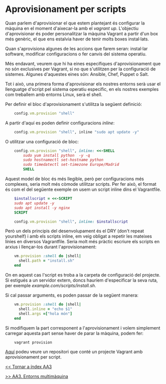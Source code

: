 # Aprovisionament per scripts

Quan parlem d'aprovisionar el que estem plantejant és configurar la màquina en el moment d'aixecar-la amb el *vagrant up*. L'objectiu d'aprovisionar és poder personalitzar la màquina Vagrant a partir d'un box més genèric, el que ens estalvia haver de tenir molts boxes instal·lats.

Quan s'aprovisiona algunes de les accions que farem seran: instal·lar software, modificar configuracions o fer canvis del sistema operatiu.

Més endavant, veurem que hi ha eines específiques d'aprovisionament que no són exclusives per Vagrant, si no que s'utilitzen per la configuració de sistemes. Algunes d'aquestes eines són: Ansible, Chef, Puppet o Salt.

Tot i això, una primera forma d'aprovisionar els nostres entorns serà usar el llenguatge d'script pel sistema operatiu específic, en els nostres exemples com treballem amb entorns Linux, serà el shell.

Per definir el bloc d'aprovisionament s'utilitza la següent definició:

```ruby
    config.vm.provision "shell"
```

A partir d'aquí es poden definir configuracions *inline*:

```ruby
    config.vm.provision "shell", inline "sudo apt update -y"
```

O utilitzar una configuració de bloc:

```ruby
    config.vm.provision "shell", inline: <<-SHELL
        sudo yum install python  -y -q
        sudo hostnamectl set-hostname python
        sudo timedatectl set-timezone Europe/Madrid
        SHELL
```

Aquest model de bloc és més llegible, però per configuracions més complexes, seria molt més còmode utilitzar scripts. Per fer això, el format és com el del següente exemple on usem un script inline dins el Vagrantfile.

```ruby
    $installscript = <<-SCRIPT
    sudo apt update -y
    sudo apt install -y nginx
    SCRIPT

    config.vm.provision "shell", inline: $installscript
```

Però un dels principis del desenvolupament és el DRY (don't repeat yourshelf) i amb els scripts inline, em veig obligat a repetir les mateixes línies en diversos Vagrantfile. Seria molt més pràctic escriure els scripts en arxius i llençar-los durant l'aprovisionament:

```ruby
    vm.provision :shell do |shell|
      shell.path = "install.sh"
    end
```

On en aquest cas l'script es troba a la carpeta de configuració del projecte. Si estigués a un servidor extern, doncs hauríem d'especificar la seva ruta, per exemple *example.com/scripts/install.sh*.

Si cal passar arguments, es poden passar de la següent manera:

```ruby
    vm.provision :shell do |shell|
      shell.inline = "echo $1"
      shell.args =["hola món"]
    end
````

Si modifiquem la part corresponent a l'aprovisionament i volem simplement carregar aquesta part sense haver de parar la màquina, podem fer:

```bash
    vagrant provision
```

[Aquí](https://github.com/carlesalonso/vagrant-demo-web) podeu veure un repositori que conté un projecte Vagrant amb aprovisionament per script.

[<< Tornar a índex AA3](../README.md)

[>> AA3. Entorns multimàquina](../T3)

